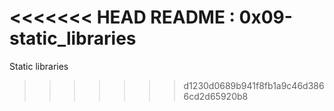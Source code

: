 <<<<<<< HEAD
README : 0x09-static_libraries
=======
Static libraries
>>>>>>> d1230d0689b941f8fb1a9c46d3866cd2d65920b8
